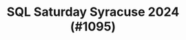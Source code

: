---
layout: event
title: "SQL Saturday Syracuse 2024 (#1095)"
subtitle: ""
tags: ["Syracuse", "New York", "physical", "2024", "USA", "North America"]
thumb: /assets/img/logos/Just_icon_Color_small.png
comments: false
data: SQLSat1095
testevent: true
---